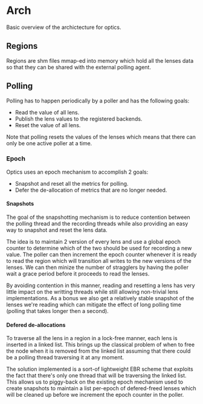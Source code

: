 # Arch

Basic overview of the archictecture for optics.


## Regions

Regions are shm files mmap-ed into memory which hold all the lenses data so that
they can be shared with the external polling agent.


## Polling

Polling has to happen periodically by a poller and has the following goals:

* Read the value of all lens.
* Publish the lens values to the registered backends.
* Reset the value of all lens.

Note that polling resets the values of the lenses which means that there can
only be one active poller at a time.


### Epoch

Optics uses an epoch mechanism to accomplish 2 goals:

* Snapshot and reset all the metrics for polling.
* Defer the de-allocation of metrics that are no longer needed.


#### Snapshots

The goal of the snapshotting mechanism is to reduce contention between the
polling thread and the recording threads while also providing an easy way to
snapshot and reset the lens data.

The idea is to maintain 2 version of every lens and use a global epoch counter
to determine which of the two should be used for recording a new value. The
poller can then increment the epoch counter whenever it is ready to read the
region which will transition all writes to the new versions of the lenses. We
can then minize the number of stragglers by having the poller wait a grace
period before it proceeds to read the lenses.

By avoiding contention in this manner, reading and resetting a lens has very
little impact on the writting threads while still allowing non-trivial lens
implementations. As a bonus we also get a relatively stable snapshot of the
lenses we're reading which can mitigate the effect of long polling time (polling
that takes longer then a second).


#### Defered de-allocations

To traverse all the lens in a region in a lock-free manner, each lens is
inserted in a linked list. This brings up the classical problem of when to free
the node when it is removed from the linked list assuming that there could be a
polling thread traversing it at any moment.

The solution implemented is a sort-of lightweight EBR scheme that exploits the
fact that there's only one thread that will be traversing the linked list. This
allows us to piggy-back on the existing epoch mechanism used to create snapshots
to maintain a list per-epoch of defered-freed lenses which will be cleaned up
before we increment the epoch counter in the poller.
